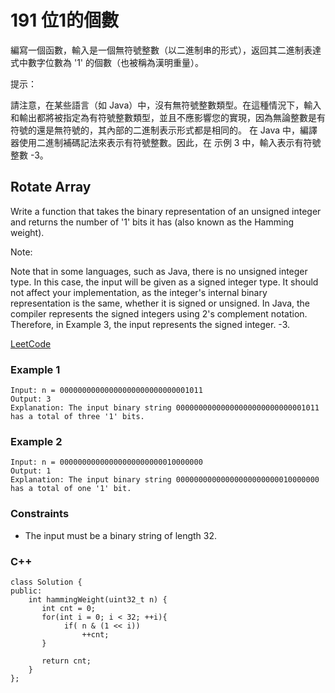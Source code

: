 # 191 位1的個數 

編寫一個函數，輸入是一個無符號整數（以二進制串的形式），返回其二進制表達式中數字位數為 '1' 的個數（也被稱為漢明重量）。

提示：

請注意，在某些語言（如 Java）中，沒有無符號整數類型。在這種情況下，輸入和輸出都將被指定為有符號整數類型，並且不應影響您的實現，因為無論整數是有符號的還是無符號的，其內部的二進制表示形式都是相同的。
在 Java 中，編譯器使用二進制補碼記法來表示有符號整數。因此，在 示例 3 中，輸入表示有符號整數 -3。

## Rotate Array

Write a function that takes the binary representation of an unsigned integer and returns the number of '1' bits it has (also known as the Hamming weight).

Note:

Note that in some languages, such as Java, there is no unsigned integer type. In this case, the input will be given as a signed integer type. It should not affect your implementation, as the integer's internal binary representation is the same, whether it is signed or unsigned.
In Java, the compiler represents the signed integers using 2's complement notation. Therefore, in Example 3, the input represents the signed integer. -3.


[LeetCode](https://leetcode-cn.com/problems/number-of-1-bits/)

### Example 1

```
Input: n = 00000000000000000000000000001011
Output: 3
Explanation: The input binary string 00000000000000000000000000001011 has a total of three '1' bits.
```

### Example 2

```
Input: n = 00000000000000000000000010000000
Output: 1
Explanation: The input binary string 00000000000000000000000010000000 has a total of one '1' bit.
```


### Constraints

* The input must be a binary string of length 32.


### C++ 

```
class Solution {
public:
    int hammingWeight(uint32_t n) {
       int cnt = 0;
       for(int i = 0; i < 32; ++i){
            if( n & (1 << i))
                ++cnt;
       }
       
       return cnt;
    }
};
```
